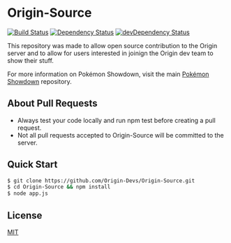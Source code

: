 # Origin-Source

[![Build Status](https://travis-ci.org/Origin-Devs/Origin-Source)](https://travis-ci.org/Origin-Devs/Origin-Source)
[![Dependency Status](https://david-dm.org/CreaturePhil/Showdown-Boilerplate.svg)](https://david-dm.org/CreaturePhil/Showdown-Boilerplate)
[![devDependency Status](https://david-dm.org/CreaturePhil/Showdown-Boilerplate/dev-status.svg)](https://david-dm.org/CreaturePhil/Showdown-Boilerplate#info=devDependencies)

This repository was made to allow open source contribution to the Origin server and to allow for users interested in joinign the Origin dev team to show their stuff. 

For more information on Pokémon Showdown, visit the main
[Pokémon Showdown](https://github.com/Zarel/Pokemon-Showdown) repository.

## About Pull Requests

- Always test your code locally and run npm test before creating a pull request. 
- Not all pull requests accepted to Origin-Source will be committed to the server. 

## Quick Start

```bash
$ git clone https://github.com/Origin-Devs/Origin-Source.git
$ cd Origin-Source && npm install
$ node app.js
```

## License

[MIT](LICENSE)
